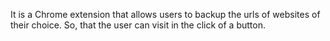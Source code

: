 It is a Chrome extension that allows users to backup the urls of websites of their choice.
So, that the user can visit in the click of a button.
